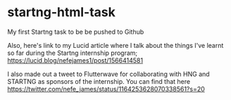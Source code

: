 # startng-html-task
My first Startng task to be be pushed to Github

Also,  here's  link to my Lucid article where I talk about the things I've learnt so far during the Startng internship program; https://lucid.blog/nefejames1/post/1566414581

I also made out a tweet to Flutterwave for collaborating with HNG and STARTNG as sponsors of the internship. You can find that here https://twitter.com/nefe_james/status/1164253628070338561?s=20 
